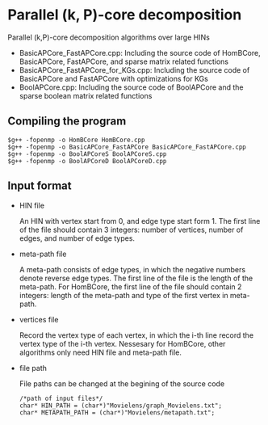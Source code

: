 # Parallel (k, P)-core decomposition

Parallel (k,P)-core decomposition algorithms over large HINs

* BasicAPCore_FastAPCore.cpp: Including the source code of HomBCore, BasicAPCore, FastAPCore, and sparse matrix related functions
* BasicAPCore_FastAPCore_for_KGs.cpp: Including the source code of BasicAPCore and FastAPCore with optimizations for KGs
* BoolAPCore.cpp: Including the source code of BoolAPCore and the sparse boolean matrix related functions

## Compiling the program

```
$g++ -fopenmp -o HomBCore HomBCore.cpp
$g++ -fopenmp -o BasicAPCore_FastAPCore BasicAPCore_FastAPCore.cpp
$g++ -fopenmp -o BoolAPCoreS BoolAPCoreS.cpp
$g++ -fopenmp -o BoolAPCoreD BoolAPCoreD.cpp
```

## Input format

* HIN file

  An HIN with vertex start from 0, and edge type start form 1. The first line of the file should contain 3 integers: number of vertices, number of edges, and number of edge types.
* meta-path file

  A meta-path consists of edge types, in which the negative numbers denote reverse edge types. The first line of the file is the length of the meta-path.
  For HomBCore, the first line of the file should contain 2 integers: length of the meta-path and type of the first vertex in meta-path.  
* vertices file

  Record the vertex type of each vertex, in which the i-th line record the vertex type of the i-th vertex.
  Nessesary for HomBCore, other algorithms only need HIN file and meta-path file.
* file path

  File paths can be changed at the begining of the source code

  ```
  /*path of input files*/
  char* HIN_PATH = (char*)"Movielens/graph_Movielens.txt";
  char* METAPATH_PATH = (char*)"Movielens/metapath.txt";
  ```
